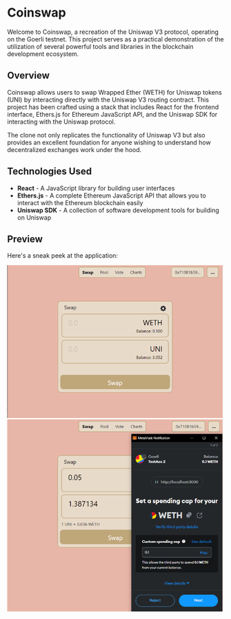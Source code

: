 # Coinswap

Welcome to Coinswap, a recreation of the Uniswap V3 protocol, operating on the Goerli testnet. This project serves as a practical demonstration of the utilization of several powerful tools and libraries in the blockchain development ecosystem.

## Overview

Coinswap allows users to swap Wrapped Ether (WETH) for Uniswap tokens (UNI) by interacting directly with the Uniswap V3 routing contract. This project has been crafted using a stack that includes React for the frontend interface, Ethers.js for Ethereum JavaScript API, and the Uniswap SDK for interacting with the Uniswap protocol.

The clone not only replicates the functionality of Uniswap V3 but also provides an excellent foundation for anyone wishing to understand how decentralized exchanges work under the hood.

## Technologies Used

- **React** - A JavaScript library for building user interfaces
- **Ethers.js** - A complete Ethereum JavaScript API that allows you to interact with the Ethereum blockchain easily
- **Uniswap SDK** - A collection of software development tools for building on Uniswap

## Preview

Here's a sneak peek at the application:

<img src="public/uniswapclone.PNG" width="500">
<img src="public/uniswapclone2.PNG" width="500">